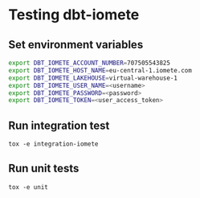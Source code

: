 # Testing dbt-iomete


## Set environment variables
```bash
export DBT_IOMETE_ACCOUNT_NUMBER=707505543825
export DBT_IOMETE_HOST_NAME=eu-central-1.iomete.com
export DBT_IOMETE_LAKEHOUSE=virtual-warehouse-1
export DBT_IOMETE_USER_NAME=<username>
export DBT_IOMETE_PASSWORD=<password>
export DBT_IOMETE_TOKEN=<user_access_token>
```

## Run integration test

```shell
tox -e integration-iomete
```

## Run unit tests
```shell
tox -e unit
```